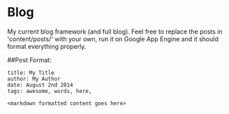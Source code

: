 Blog
=======
My current blog framework (and full blog). Feel free to replace the posts in 'content/posts/' with your own, run it on Google App Engine and it should format everything properly.

##Post Format:
```
title: My Title
author: My Author
date: August 2nd 2014
tags: awesome, words, here,

<markdown formatted content goes here>
```
